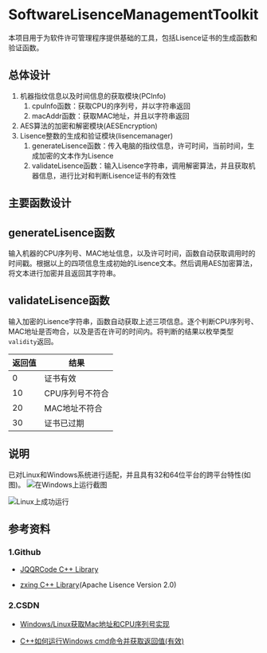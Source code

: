 # SoftwareLisenceManagementToolkit

本项目用于为软件许可管理程序提供基础的工具，包括Lisence证书的生成函数和验证函数。

## 总体设计

1. 机器指纹信息以及时间信息的获取模块(PCInfo)
   1. cpuInfo函数：获取CPU的序列号，并以字符串返回
   2. macAddr函数：获取MAC地址，并且以字符串返回
2. AES算法的加密和解密模块(AESEncryption)
3. Lisence整数的生成和验证模块(lisencemanager)
   1. generateLisence函数：传入电脑的指纹信息，许可时间，当前时间，生成加密的文本作为Lisence
   2. validateLisence函数：输入Lisence字符串，调用解密算法，并且获取机器信息，进行比对和判断Lisence证书的有效性

## 主要函数设计

## generateLisence函数

输入机器的CPU序列号、MAC地址信息，以及许可时间，函数自动获取调用时的时间戳。根据以上的四项信息生成初始的Lisence文本。然后调用AES加密算法，将文本进行加密并且返回其字符串。

## validateLisence函数

输入加密的Lisence字符串，函数自动获取上述三项信息。逐个判断CPU序列号、MAC地址是否吻合，以及是否在许可的时间内。将判断的结果以枚举类型`validity`返回。

| 返回值 | 结果            |
| ------ | --------------- |
| 0      | 证书有效        |
| 10     | CPU序列号不符合 |
| 20     | MAC地址不符合   |
| 30     | 证书已过期      |

## 说明

已对Linux和Windows系统进行适配，并且具有32和64位平台的跨平台特性(如图)。
![在Windows上运行截图](https://user-images.githubusercontent.com/56264140/129479405-658ae469-4664-409f-9332-e17e8ad9e47b.PNG)

![Linux上成功运行](https://user-images.githubusercontent.com/56264140/129479412-cc52d343-f8d1-4ac9-b5dd-ec5bf9e818f2.PNG)


## 参考资料

### 1.Github

* [JQQRCode C++ Library](https://github.com/188080501/JQQRCode)

* [zxing C++ Library](https://github.com/nu-book/zxing-cpp)(Apache Lisence Version 2.0)

### 2.CSDN

* [Windows/Linux获取Mac地址和CPU序列号实现](https://blog.csdn.net/fengbingchun/article/details/108874436)

* [C++如何运行Windows cmd命令并获取返回值(有效)](https://blog.csdn.net/weixin_39568531/article/details/103074140)

